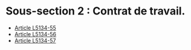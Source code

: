 # Sous-section 2 : Contrat de travail.

* [Article L5134-55](./LEGIARTI000006903588.md)
* [Article L5134-56](./LEGIARTI000006903589.md)
* [Article L5134-57](./LEGIARTI000006903590.md)
